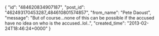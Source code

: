  {
   "id": "484620834907187",
   "post_id": "462493170453287_484610801574857",
   "from_name": "Pete Daoust",
   "message": "But of course...none of this can be possible if the accused have no idea on who is the accused..lol..",
   "created_time": "2013-02-24T18:46:24+0000"
 }
